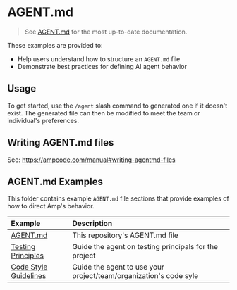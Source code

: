 # AGENT.md

> See [AGENT.md](https://ampcode.com/manual#AGENT.md) for the most up-to-date documentation.

These examples are provided to:
- Help users understand how to structure an `AGENT.md` file  
- Demonstrate best practices for defining AI agent behavior

## Usage

To get started, use the `/agent` slash command to generated one if it doesn't exist.
The generated file can then be modified to meet the team or individual's preferences.

## Writing AGENT.md files

See: https://ampcode.com/manual#writing-agentmd-files

## AGENT.md Examples

This folder contains example `AGENT.md`  file sections that provide examples of how to direct Amp's behavior.

|Example|Description|
|:---|:---|
|[AGENT.md](../../AGENT.md)|This repository's AGENT.md file|
|[Testing Principles](testing-principles.md)|Guide the agent on testing principals for the project|
|[Code Style Guidelines](code-style.md)|Guide the agent to use your project/team/organization's code syle|

